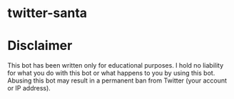 # twitter-santa


# Disclaimer
This bot has been written only for educational purposes. 
I hold no liability for what you do with this bot or what happens to you by using this bot. 
Abusing this bot may result in a permanent ban from Twitter (your account or IP address). 
